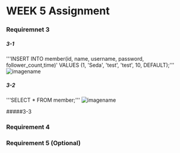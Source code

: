 # WEEK 5 Assignment 

### Requiremnet 3

##### 3-1
'''INSERT INTO member(id, name, username, password, follower_count,time)' VALUES (1, 'Seda', 'test', 'test', 10, DEFAULT);'''
![imagename](https://drive.google.com/file/d/1fEBp31ijq-ArvMIFwOsEe0w7vgJANjjz/view?usp=sharing)

##### 3-2
'''SELECT * FROM member;'''
![imagename](https://drive.google.com/file/d/1fEBp31ijq-ArvMIFwOsEe0w7vgJANjjz/view?usp=sharing)


#####3-3




### Requirement 4



### Requirement 5 (Optional)
